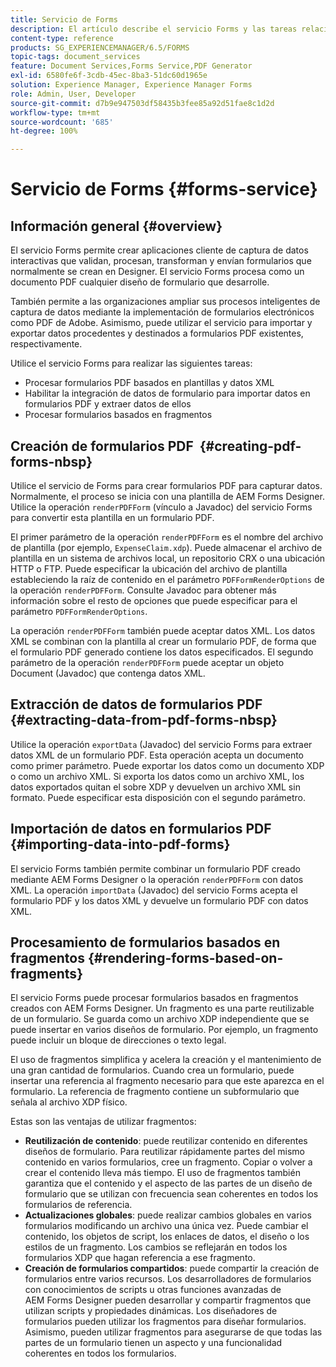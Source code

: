 ```yaml
---
title: Servicio de Forms
description: El artículo describe el servicio Forms y las tareas relacionadas con los formularios que puede realizar mediante este servicio.
content-type: reference
products: SG_EXPERIENCEMANAGER/6.5/FORMS
topic-tags: document_services
feature: Document Services,Forms Service,PDF Generator
exl-id: 6580fe6f-3cdb-45ec-8ba3-51dc60d1965e
solution: Experience Manager, Experience Manager Forms
role: Admin, User, Developer
source-git-commit: d7b9e947503df58435b3fee85a92d51fae8c1d2d
workflow-type: tm+mt
source-wordcount: '685'
ht-degree: 100%

---
```


# Servicio de Forms {#forms-service}

## Información general {#overview}

El servicio Forms permite crear aplicaciones cliente de captura de datos interactivas que validan, procesan, transforman y envían formularios que normalmente se crean en Designer. El servicio Forms procesa como un documento PDF cualquier diseño de formulario que desarrolle.

También permite a las organizaciones ampliar sus procesos inteligentes de captura de datos mediante la implementación de formularios electrónicos como PDF de Adobe. Asimismo, puede utilizar el servicio para importar y exportar datos procedentes y destinados a formularios PDF existentes, respectivamente.

Utilice el servicio Forms para realizar las siguientes tareas:

* Procesar formularios PDF basados en plantillas y datos XML
* Habilitar la integración de datos de formulario para importar datos en formularios PDF y extraer datos de ellos
* Procesar formularios basados en fragmentos

## Creación de formularios PDF  {#creating-pdf-forms-nbsp}

Utilice el servicio de Forms para crear formularios PDF para capturar datos. Normalmente, el proceso se inicia con una plantilla de AEM Forms Designer. Utilice la operación `renderPDFForm` (vínculo a Javadoc) del servicio Forms para convertir esta plantilla en un formulario PDF.

El primer parámetro de la operación `renderPDFForm` es el nombre del archivo de plantilla (por ejemplo, `ExpenseClaim.xdp`). Puede almacenar el archivo de plantilla en un sistema de archivos local, un repositorio CRX o una ubicación HTTP o FTP. Puede especificar la ubicación del archivo de plantilla estableciendo la raíz de contenido en el parámetro `PDFFormRenderOptions` de la operación `renderPDFForm`. Consulte Javadoc para obtener más información sobre el resto de opciones que puede especificar para el parámetro `PDFFormRenderOptions`.

La operación `renderPDFForm` también puede aceptar datos XML. Los datos XML se combinan con la plantilla al crear un formulario PDF, de forma que el formulario PDF generado contiene los datos especificados. El segundo parámetro de la operación `renderPDFForm` puede aceptar un objeto Document (Javadoc) que contenga datos XML.

## Extracción de datos de formularios PDF  {#extracting-data-from-pdf-forms-nbsp}

Utilice la operación `exportData` (Javadoc) del servicio Forms para extraer datos XML de un formulario PDF. Esta operación acepta un documento como primer parámetro. Puede exportar los datos como un documento XDP o como un archivo XML. Si exporta los datos como un archivo XML, los datos exportados quitan el sobre XDP y devuelven un archivo XML sin formato. Puede especificar esta disposición con el segundo parámetro.

## Importación de datos en formularios PDF {#importing-data-into-pdf-forms}

El servicio Forms también permite combinar un formulario PDF creado mediante AEM Forms Designer o la operación `renderPDFForm` con datos XML. La operación `importData` (Javadoc) del servicio Forms acepta el formulario PDF y los datos XML y devuelve un formulario PDF con datos XML.

## Procesamiento de formularios basados en fragmentos {#rendering-forms-based-on-fragments}

El servicio Forms puede procesar formularios basados en fragmentos creados con AEM Forms Designer. Un fragmento es una parte reutilizable de un formulario. Se guarda como un archivo XDP independiente que se puede insertar en varios diseños de formulario. Por ejemplo, un fragmento puede incluir un bloque de direcciones o texto legal.

El uso de fragmentos simplifica y acelera la creación y el mantenimiento de una gran cantidad de formularios. Cuando crea un formulario, puede insertar una referencia al fragmento necesario para que este aparezca en el formulario. La referencia de fragmento contiene un subformulario que señala al archivo XDP físico.

Estas son las ventajas de utilizar fragmentos:

* **Reutilización de contenido**: puede reutilizar contenido en diferentes diseños de formulario. Para reutilizar rápidamente partes del mismo contenido en varios formularios, cree un fragmento. Copiar o volver a crear el contenido lleva más tiempo. El uso de fragmentos también garantiza que el contenido y el aspecto de las partes de un diseño de formulario que se utilizan con frecuencia sean coherentes en todos los formularios de referencia.
* **Actualizaciones globales**: puede realizar cambios globales en varios formularios modificando un archivo una única vez. Puede cambiar el contenido, los objetos de script, los enlaces de datos, el diseño o los estilos de un fragmento. Los cambios se reflejarán en todos los formularios XDP que hagan referencia a ese fragmento.
* **Creación de formularios compartidos**: puede compartir la creación de formularios entre varios recursos. Los desarrolladores de formularios con conocimientos de scripts u otras funciones avanzadas de AEM Forms Designer pueden desarrollar y compartir fragmentos que utilizan scripts y propiedades dinámicas. Los diseñadores de formularios pueden utilizar los fragmentos para diseñar formularios. Asimismo, pueden utilizar fragmentos para asegurarse de que todas las partes de un formulario tienen un aspecto y una funcionalidad coherentes en todos los formularios.
